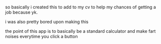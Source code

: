 so basically i created this to add to my cv to help my chances of getting a job because yk.

i was also pretty bored upon making this

the point of this app is to basically be a standard calculator and make fart noises everytime you click a button
